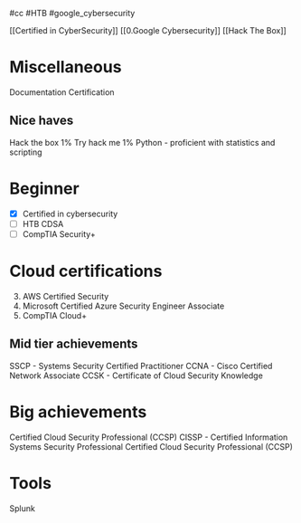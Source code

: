 #cc #HTB #google_cybersecurity 

[[Certified in CyberSecurity]]
[[0.Google Cybersecurity]]
[[Hack The Box]]


# Miscellaneous
Documentation Certification

## Nice haves
Hack the box 1%
Try hack me 1%
Python - proficient with statistics and scripting

# Beginner
- [x] Certified in cybersecurity
- [ ] HTB CDSA
- [ ] CompTIA Security+

# Cloud certifications
3. AWS Certified Security
2. Microsoft Certified Azure Security Engineer Associate
3. CompTIA Cloud+
## Mid tier achievements
SSCP - Systems Security Certified Practitioner
CCNA - Cisco Certified Network Associate
CCSK - Certificate of Cloud Security Knowledge

# Big achievements
Certified Cloud Security Professional (CCSP)
CISSP - Certified Information Systems Security Professional
Certified Cloud Security Professional (CCSP)

# Tools
Splunk
